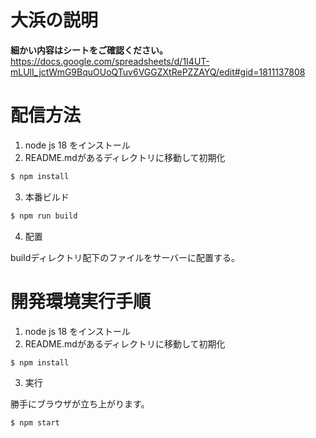 # 大浜の説明

**細かい内容はシートをご確認ください。** <br>
https://docs.google.com/spreadsheets/d/1I4UT-mLUlI_jctWmG9BquOUoQTuv6VGGZXtRePZZAYQ/edit#gid=1811137808


# 配信方法

1. node js 18 をインストール
2. README.mdがあるディレクトリに移動して初期化

```sh
$ npm install
```

3. 本番ビルド

```sh
$ npm run build
```

4. 配置

buildディレクトリ配下のファイルをサーバーに配置する。

# 開発環境実行手順

1. node js 18 をインストール
2. README.mdがあるディレクトリに移動して初期化

```sh
$ npm install
```

3. 実行

勝手にブラウザが立ち上がります。

```sh
$ npm start
```
